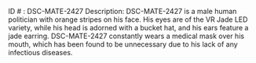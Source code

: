 ID # : DSC-MATE-2427
Description: DSC-MATE-2427 is a male human politician with orange stripes on his face. His eyes are of the VR Jade LED variety, while his head is adorned with a bucket hat, and his ears feature a jade earring. DSC-MATE-2427 constantly wears a medical mask over his mouth, which has been found to be unnecessary due to his lack of any infectious diseases.